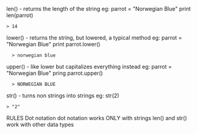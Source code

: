 len() - returns the length of the string
eg: 
    parrot = "Norwegian Blue"
    print len(parrot)

    > 14

lower() - returns the string, but lowered, a typical method
eg:
      parrot = "Norwegian Blue"
      print parrot.lower()
      
      > norwegian blue

upper() - like lower but capitalizes everything instead
eg:
      parrot = "Norwegian Blue"
      pring parrot.upper()
      
      > NORWEGIAN BLUE

str() - turns non strings into strings
eg:
    str(2)
    
    > "2"

RULES
Dot notation
  dot notation works ONLY with strings
  len() and str() work with other data types
    
  

